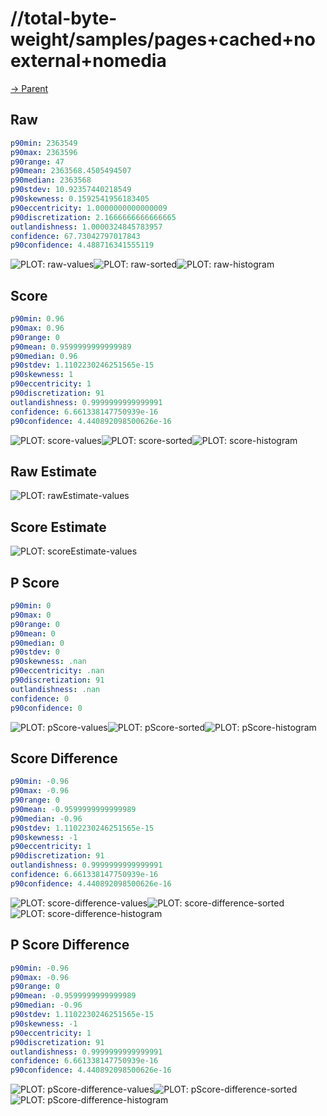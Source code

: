 
# //total-byte-weight/samples/pages+cached+noexternal+nomedia

[→ Parent](../..)


## Raw


```yaml
p90min: 2363549
p90max: 2363596
p90range: 47
p90mean: 2363568.4505494507
p90median: 2363568
p90stdev: 10.92357440218549
p90skewness: 0.1592541956183405
p90eccentricity: 1.0000000000000009
p90discretization: 2.1666666666666665
outlandishness: 1.0000324845783957
confidence: 67.73042797017843
p90confidence: 4.488716341555119

```

![PLOT: raw-values](./raw/values.svg)![PLOT: raw-sorted](./raw/sorted.svg)![PLOT: raw-histogram](./raw/histogram.svg)
## Score


```yaml
p90min: 0.96
p90max: 0.96
p90range: 0
p90mean: 0.9599999999999989
p90median: 0.96
p90stdev: 1.1102230246251565e-15
p90skewness: 1
p90eccentricity: 1
p90discretization: 91
outlandishness: 0.9999999999999991
confidence: 6.661338147750939e-16
p90confidence: 4.440892098500626e-16

```

![PLOT: score-values](./score/values.svg)![PLOT: score-sorted](./score/sorted.svg)![PLOT: score-histogram](./score/histogram.svg)
## Raw Estimate

![PLOT: rawEstimate-values](./rawEstimate/values.svg)
## Score Estimate

![PLOT: scoreEstimate-values](./scoreEstimate/values.svg)
## P Score


```yaml
p90min: 0
p90max: 0
p90range: 0
p90mean: 0
p90median: 0
p90stdev: 0
p90skewness: .nan
p90eccentricity: .nan
p90discretization: 91
outlandishness: .nan
confidence: 0
p90confidence: 0

```

![PLOT: pScore-values](./pScore/values.svg)![PLOT: pScore-sorted](./pScore/sorted.svg)![PLOT: pScore-histogram](./pScore/histogram.svg)
## Score Difference


```yaml
p90min: -0.96
p90max: -0.96
p90range: 0
p90mean: -0.9599999999999989
p90median: -0.96
p90stdev: 1.1102230246251565e-15
p90skewness: -1
p90eccentricity: 1
p90discretization: 91
outlandishness: 0.9999999999999991
confidence: 6.661338147750939e-16
p90confidence: 4.440892098500626e-16

```

![PLOT: score-difference-values](./score-difference/values.svg)![PLOT: score-difference-sorted](./score-difference/sorted.svg)![PLOT: score-difference-histogram](./score-difference/histogram.svg)
## P Score Difference


```yaml
p90min: -0.96
p90max: -0.96
p90range: 0
p90mean: -0.9599999999999989
p90median: -0.96
p90stdev: 1.1102230246251565e-15
p90skewness: -1
p90eccentricity: 1
p90discretization: 91
outlandishness: 0.9999999999999991
confidence: 6.661338147750939e-16
p90confidence: 4.440892098500626e-16

```

![PLOT: pScore-difference-values](./pScore-difference/values.svg)![PLOT: pScore-difference-sorted](./pScore-difference/sorted.svg)![PLOT: pScore-difference-histogram](./pScore-difference/histogram.svg)